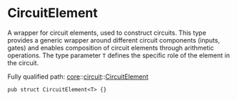 # CircuitElement

A wrapper for circuit elements, used to construct circuits.
This type provides a generic wrapper around different circuit components (inputs, gates)
and enables composition of circuit elements through arithmetic operations.
The type parameter `T` defines the specific role of the element in the circuit.

Fully qualified path: [core](./core.md)::[circuit](./core-circuit.md)::[CircuitElement](./core-circuit-CircuitElement.md)

<pre><code class="language-cairo">pub struct CircuitElement&lt;T&gt; {}</code></pre>

